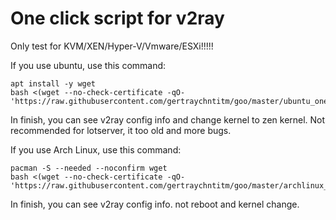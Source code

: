 # One click script for v2ray

Only test for KVM/XEN/Hyper-V/Vmware/ESXi!!!!!

If you use ubuntu, use this command:
```
apt install -y wget
bash <(wget --no-check-certificate -qO- 'https://raw.githubusercontent.com/gertraychntitm/goo/master/ubuntu_one_click.sh')
```
In finish, you can see v2ray config info and change kernel to zen kernel.
Not recommended for lotserver, it too old and more bugs.

If you use Arch Linux, use this command:
```
pacman -S --needed --noconfirm wget
bash <(wget --no-check-certificate -qO- 'https://raw.githubusercontent.com/gertraychntitm/goo/master/archlinux_one_click.sh')
```
In finish, you can see v2ray config info. not reboot and kernel change.
